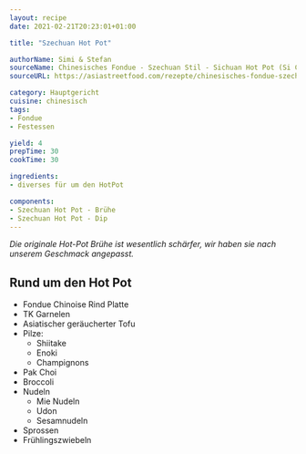 ```yaml
---
layout: recipe
date: 2021-02-21T20:23:01+01:00

title: "Szechuan Hot Pot"

authorName: Simi & Stefan
sourceName: Chinesisches Fondue - Szechuan Stil - Sichuan Hot Pot (Si Chuan Huo Guo)
sourceURL: https://asiastreetfood.com/rezepte/chinesisches-fondue-szechuan-stil-rezept/#

category: Hauptgericht
cuisine: chinesisch
tags: 
- Fondue
- Festessen

yield: 4
prepTime: 30
cookTime: 30

ingredients:
- diverses für um den HotPot

components:
- Szechuan Hot Pot - Brühe
- Szechuan Hot Pot - Dip
---
```


*Die originale Hot-Pot Brühe ist wesentlich schärfer, wir haben sie nach unserem Geschmack angepasst.*

## Rund um den Hot Pot
- Fondue Chinoise Rind Platte
- TK Garnelen
- Asiatischer geräucherter Tofu
- Pilze:
  - Shiitake
  - Enoki
  - Champignons
- Pak Choi
- Broccoli
- Nudeln
  - Mie Nudeln
  - Udon
  - Sesamnudeln
- Sprossen
- Frühlingszwiebeln
